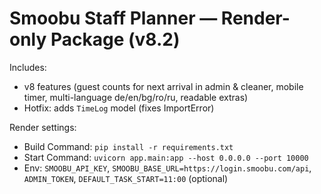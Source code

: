 
# Smoobu Staff Planner — Render-only Package (v8.2)

Includes:
- v8 features (guest counts for next arrival in admin & cleaner, mobile timer, multi-language de/en/bg/ro/ru, readable extras)
- Hotfix: adds `TimeLog` model (fixes ImportError)

Render settings:
- Build Command: `pip install -r requirements.txt`
- Start Command: `uvicorn app.main:app --host 0.0.0.0 --port 10000`
- Env: `SMOOBU_API_KEY`, `SMOOBU_BASE_URL=https://login.smoobu.com/api`, `ADMIN_TOKEN`, `DEFAULT_TASK_START=11:00` (optional)
